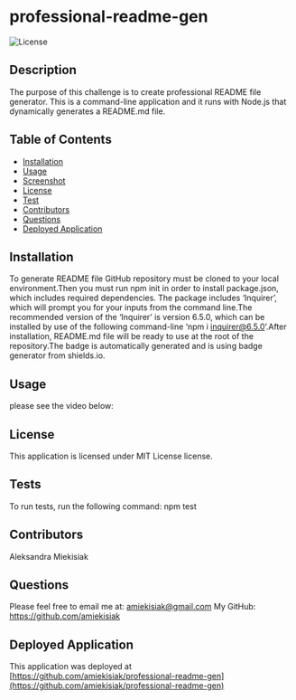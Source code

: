 
  # professional-readme-gen
  ![License](https://img.shields.io/badge/license-MIT%20License-blue.svg)
  
  ## Description 
  The purpose of this challenge is to create professional README file generator. This is a command-line application and it runs with Node.js that dynamically generates a README.md file.
  
  ## Table of Contents 
  - [Installation](#installation)
  - [Usage](#usage)
  - [Screenshot](#screenshot)
  - [License](#license-)
  - [Test](#tests)
  - [Contributors](#contributing)
  - [Questions](#questions)
  - [Deployed Application](#deployed-application)
  
  ## Installation
  To generate README file GitHub repository must be cloned to your local environment.Then you must run npm init in order to install package.json, which includes required dependencies. The package includes ‘Inquirer’, which will prompt you for your inputs from the command line.The recommended version of the ‘Inquirer’ is version 6.5.0, which can be installed by use of the following command-line ‘npm i inquirer@6.5.0’.After installation, README.md file will be ready to use at the root of the repository.The badge is automatically generated and is using badge generator from shields.io.
  
  ## Usage
  please see the video below:
  
  ## License 
This application is licensed under MIT License license.
  
  ## Tests
  To run tests, run the following command: npm test
  
  ## Contributors
  Aleksandra Miekisiak
  
  ## Questions
  Please feel free to email me at: amiekisiak@gmail.com
  My GitHub: https://github.com/amiekisiak
  
  ## Deployed Application
  This application was deployed at [https://github.com/amiekisiak/professional-readme-gen](https://github.com/amiekisiak/professional-readme-gen)
  